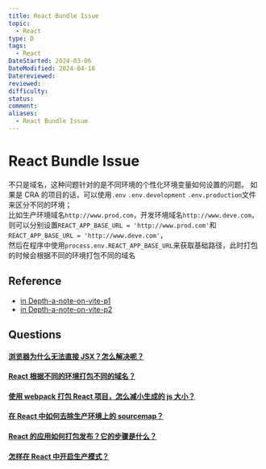 ```yaml
---
title: React Bundle Issue
topic:
  - React
type: D
tags:
  - React
DateStarted: 2024-03-06
DateModified: 2024-04-18
Datereviewed: 
reviewed: 
difficulty: 
status: 
comment: 
aliases:
  - React Bundle Issue
---
```


# React Bundle Issue

不只是域名，这种问题针对的是不同环境的个性化环境变量如何设置的问题。
如果是 CRA 的项目的话，可以使用`.env` `.env.development` `.env.production`文件来区分不同的环境；  
比如生产环境域名`http://www.prod.com`，开发环境域名`http://www.deve.com`，  
则可以分别设置`REACT_APP_BASE_URL = 'http://www.prod.com'`和`REACT_APP_BASE_URL = 'http://www.deve.com'`，  
然后在程序中使用`process.env.REACT_APP_BASE_URL`来获取基础路径，此时打包的时候会根据不同的环境打包不同的域名

## Reference

- [in Depth-a-note-on-vite-p1](https://angularindepth.com/posts/1318/a-note-on-vite-a-very-fast-dev-build-tool)
- [in Depth-a-note-on-vite-p2](https://angularindepth.com/posts/1327/a-note-on-vite-a-very-fast-dev-build-tool-ii)

## Questions

#### [浏览器为什么无法直接 JSX？怎么解决呢？](https://github.com/haizlin/fe-interview/issues/624)

#### [React 根据不同的环境打包不同的域名？](https://github.com/haizlin/fe-interview/issues/882)

#### [使用 webpack 打包 React 项目，怎么减小生成的 js 大小？](https://github.com/haizlin/fe-interview/issues/881)

#### [在 React 中如何去除生产环境上的 sourcemap？](https://github.com/haizlin/fe-interview/issues/842)

#### [React 的应用如何打包发布？它的步骤是什么？](https://github.com/haizlin/fe-interview/issues/827)

#### [怎样在 React 中开启生产模式？](https://github.com/haizlin/fe-interview/issues/793)









